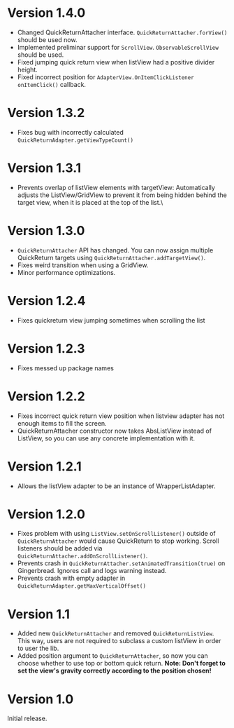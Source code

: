 # Version 1.4.0

* Changed QuickReturnAttacher interface. ``QuickReturnAttacher.forView()`` should be used now.
* Implemented preliminar support for ``ScrollView``. ``ObservableScrollView`` should be used.
* Fixed jumping quick return view when listView had a positive divider height.
* Fixed incorrect position for ``AdapterView.OnItemClickListener`` ``onItemClick()`` callback.

# Version 1.3.2

* Fixes bug with incorrectly calculated ``QuickReturnAdapter.getViewTypeCount()``

# Version 1.3.1

* Prevents overlap of listView elements with targetView: Automatically adjusts the ListView/GridView to prevent it from being hidden behind the target view, when it is placed at the top of the list.\

# Version 1.3.0

* ``QuickReturnAttacher`` API has changed. You can now assign multiple QuickReturn targets using ``QuickReturnAttacher.addTargetView()``.
* Fixes weird transition when using a GridView.
* Minor performance optimizations.

# Version 1.2.4

* Fixes quickreturn view jumping sometimes when scrolling the list

# Version 1.2.3

* Fixes messed up package names

# Version 1.2.2

* Fixes incorrect quick return view position when listview adapter has not enough items to fill the screen.
* QuickReturnAttacher constructor now takes AbsListView instead of ListView, so you can use any concrete implementation with it.

# Version 1.2.1

* Allows the listView adapter to be an instance of WrapperListAdapter.

# Version 1.2.0

* Fixes problem with using ``ListView.setOnScrollListener()`` outside of ``QuickReturnAttacher`` would cause QuickReturn to stop working. Scroll listeners should be added via ``QuickReturnAttacher.addOnScrollListener()``.
* Prevents crash in ``QuickReturnAttacher.setAnimatedTransition(true)`` on Gingerbread. Ignores call and logs warning instead.
* Prevents crash with empty adapter in ``QuickReturnAdapter.getMaxVerticalOffset()``

# Version 1.1

* Added new ``QuickReturnAttacher`` and removed ``QuickReturnListView``. This way, users are not required to subclass a custom listView in order to user the lib.
* Added position argument to ``QuickReturnAttacher``, so now you can choose whether to use top or bottom quick return. **Note: Don't forget to set the view's gravity correctly according to the position chosen!**

# Version 1.0

Initial release.